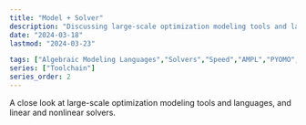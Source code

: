 ```yaml
---
title: "Model + Solver"
description: "Discussing large-scale optimization modeling tools and languages and their accompanying linear and nonlinear solvers."
date: "2024-03-18"
lastmod: "2024-03-23"

tags: ["Algebraic Modeling Languages","Solvers","Speed","AMPL","PYOMO","GAMS","CPLEX","Gurobi","HiGHS"]
series: ["Toolchain"]
series_order: 2
---
```


A close look at large-scale optimization modeling tools and languages, and linear and nonlinear solvers.
